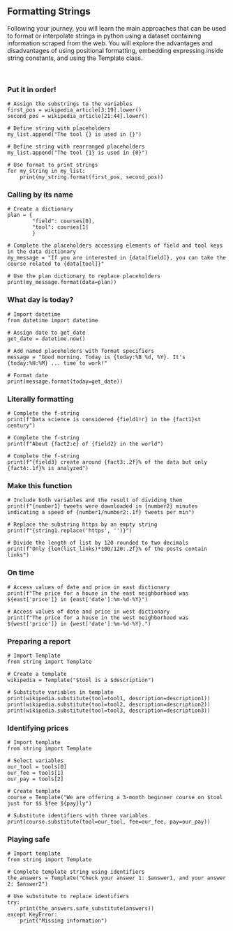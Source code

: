 ## Formatting Strings

Following your journey, you will learn the main approaches that can be used to format or interpolate strings in python using a dataset containing information scraped from the web. You will explore the advantages and disadvantages of using positional formatting, embedding expressing inside string constants, and using the Template class.

<br>

### Put it in order!

```
# Assign the substrings to the variables
first_pos = wikipedia_article[3:19].lower()
second_pos = wikipedia_article[21:44].lower()

# Define string with placeholders 
my_list.append("The tool {} is used in {}")

# Define string with rearranged placeholders
my_list.append("The tool {1} is used in {0}")

# Use format to print strings
for my_string in my_list:
  	print(my_string.format(first_pos, second_pos))
```

### Calling by its name

```
# Create a dictionary
plan = {
        "field": courses[0],
        "tool": courses[1]
        }

# Complete the placeholders accessing elements of field and tool keys in the data dictionary
my_message = "If you are interested in {data[field]}, you can take the course related to {data[tool]}"

# Use the plan dictionary to replace placeholders
print(my_message.format(data=plan))
```

### What day is today?

```
# Import datetime 
from datetime import datetime

# Assign date to get_date
get_date = datetime.now()

# Add named placeholders with format specifiers
message = "Good morning. Today is {today:%B %d, %Y}. It's {today:%H:%M} ... time to work!"

# Format date
print(message.format(today=get_date))
```

### Literally formatting

```
# Complete the f-string
print(f"Data science is considered {field1!r} in the {fact1}st century")

# Complete the f-string
print(f"About {fact2:e} of {field2} in the world")

# Complete the f-string
print(f"{field3} create around {fact3:.2f}% of the data but only {fact4:.1f}% is analyzed")
```

### Make this function

```
# Include both variables and the result of dividing them 
print(f"{number1} tweets were downloaded in {number2} minutes indicating a speed of {number1/number2:.1f} tweets per min")

# Replace the substring https by an empty string
print(f"{string1.replace('https', '')}")

# Divide the length of list by 120 rounded to two decimals
print(f"Only {len(list_links)*100/120:.2f}% of the posts contain links")
```

### On time

```
# Access values of date and price in east dictionary
print(f"The price for a house in the east neighborhood was ${east['price']} in {east['date']:%m-%d-%Y}")

# Access values of date and price in west dictionary
print(f"The price for a house in the west neighborhood was ${west['price']} in {west['date']:%m-%d-%Y}.")
```

### Preparing a report

```
# Import Template
from string import Template

# Create a template
wikipedia = Template("$tool is a $description")

# Substitute variables in template
print(wikipedia.substitute(tool=tool1, description=description1))
print(wikipedia.substitute(tool=tool2, description=description2))
print(wikipedia.substitute(tool=tool3, description=description3))
```

### Identifying prices

```
# Import template
from string import Template

# Select variables
our_tool = tools[0]
our_fee = tools[1]
our_pay = tools[2]

# Create template
course = Template("We are offering a 3-month beginner course on $tool just for $$ $fee ${pay}ly")

# Substitute identifiers with three variables
print(course.substitute(tool=our_tool, fee=our_fee, pay=our_pay))
```

### Playing safe

```
# Import template
from string import Template

# Complete template string using identifiers
the_answers = Template("Check your answer 1: $answer1, and your answer 2: $answer2")

# Use substitute to replace identifiers
try:
    print(the_answers.safe_substitute(answers))
except KeyError:
    print("Missing information")
```